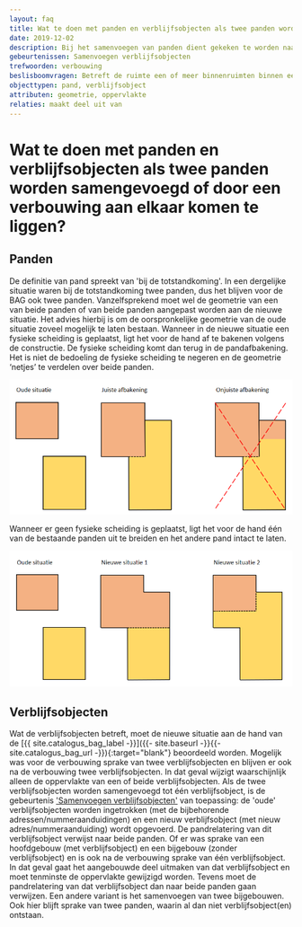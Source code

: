 ```yaml
---
layout: faq
title: Wat te doen met panden en verblijfsobjecten als twee panden worden samengevoegd of door een verbouwing aan elkaar komen te liggen?
date: 2019-12-02
description: Bij het samenvoegen van panden dient gekeken te worden naar de geometrie van (een van) beide panden en naar de afbakening van verblijfsobjecten.
gebeurtenissen: Samenvoegen verblijfsobjecten
trefwoorden: verbouwing
beslisboomvragen: Betreft de ruimte een of meer binnenruimten binnen een of meer panden?
objecttypen: pand, verblijfsobject
attributen: geometrie, oppervlakte
relaties: maakt deel uit van
---
```


# Wat te doen met panden en verblijfsobjecten als twee panden worden samengevoegd of door een verbouwing aan elkaar komen te liggen?

## Panden
De definitie van pand spreekt van 'bij de totstandkoming'. In een dergelijke situatie waren bij de totstandkoming twee panden, dus het blijven voor de BAG ook twee panden. Vanzelfsprekend moet wel de geometrie van een van beide panden of van beide panden aangepast worden aan de nieuwe situatie. Het advies hierbij is om de oorspronkelijke geometrie van de oude situatie zoveel mogelijk te laten bestaan.
Wanneer in de nieuwe situatie een fysieke scheiding is geplaatst, ligt het voor de hand af te bakenen volgens de constructie. De fysieke scheiding komt dan terug in de pandafbakening. Het is niet de bedoeling de fysieke scheiding te negeren en de geometrie ‘netjes’ te verdelen over beide panden.

![Pandafbakening](afbeeldingen/pandafbakening-mettussenmuur.png)

Wanneer er geen fysieke scheiding is geplaatst, ligt het voor de hand één van de bestaande panden uit te breiden en het andere pand intact te laten.

![Pandafbakening](afbeeldingen/pandafbakening-zondertussenmuur.png)

## Verblijfsobjecten
Wat de verblijfsobjecten betreft, moet de nieuwe situatie aan de hand van de [{{ site.catalogus_bag_label -}}]({{- site.baseurl -}}{{- site.catalogus_bag_url -}}){:target="blank"} beoordeeld worden. Mogelijk was voor de verbouwing sprake van twee verblijfsobjecten en blijven er ook na de verbouwing twee verblijfsobjecten. In dat geval wijzigt waarschijnlijk alleen de oppervlakte van een of beide verblijfsobjecten. Als de twee verblijfsobjecten worden samengevoegd tot één verblijfsobject, is de gebeurtenis ['Samenvoegen verblijfsobjecten']({{-site.baseurl-}}/gebeurtenissen/samenvoegen-verblijfsobjecten) van toepassing: de 'oude' verblijfsobjecten worden ingetrokken (met de bijbehorende adressen/nummeraanduidingen) en een nieuw verblijfsobject (met nieuw adres/nummeraanduiding) wordt opgevoerd. De pandrelatering van dit verblijfsobject verwijst naar beide panden. Of er was sprake van een hoofdgebouw (met verblijfsobject) en een bijgebouw (zonder verblijfsobject) en is ook na de verbouwing sprake van één verblijfsobject. In dat geval gaat het aangebouwde deel uitmaken van dat verblijfsobject en moet tenminste de oppervlakte gewijzigd worden. Tevens moet de pandrelatering van dat verblijfsobject dan naar beide panden gaan verwijzen. Een andere variant is het samenvoegen van twee bijgebouwen. Ook hier blijft sprake van twee panden, waarin al dan niet verblijfsobject(en) ontstaan.

